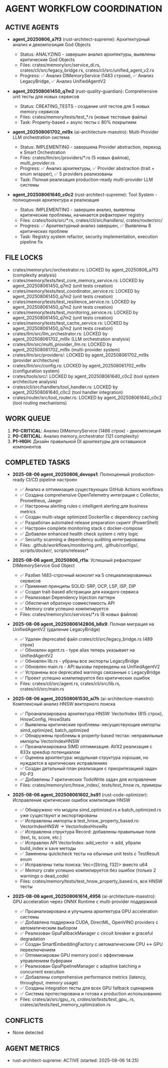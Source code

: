 # AGENT WORKFLOW COORDINATION

## ACTIVE AGENTS
- **agent_20250806_a7f3** (rust-architect-supreme): Архитектурный анализ и декомпозиция God Objects
  - Status: ANALYZING - завершен анализ архитектуры, выявлены критические God Objects
  - Files: crates/memory/src/service_di.rs, crates/cli/src/legacy_bridge.rs, crates/cli/src/unified_agent_v2.rs
  - Progress: ✅ Анализ DIMemoryService (1483 строки), ✅ Анализ LegacyBridge, ✅ Анализ UnifiedAgentV2

- **agent_202508061450_q7m2** (rust-quality-guardian): Comprehensive unit тесты для новых сервисов
  - Status: CREATING_TESTS - создание unit тестов для 5 новых memory сервисов
  - Files: crates/memory/tests/test_*.rs (новые тестовые файлы)
  - Task: Property-based + async тесты с 80% покрытием

- **agent_202508061702_ml9x** (ai-architecture-maestro): Multi-Provider LLM orchestration система
  - Status: IMPLEMENTING - завершена Provider abstraction, переход к Smart Orchestration
  - Files: crates/llm/src/providers/*.rs (5 новых файлов), multi_provider.rs
  - Progress: ✅ Анализ архитектуры, ✅ Provider abstraction (trait + enum wrapper), ✅ 5 providers реализованы
  - Task: Полная реализация production-ready multi-provider LLM системы

- **agent_202508061640_c0c2** (rust-architect-supreme): Tool System - полноценная архитектура и реализация
  - Status: IMPLEMENTING - завершен анализ, выявлены критические проблемы, начинается рефакторинг registry
  - Files: crates/tools/src/*.rs, crates/cli/src/handlers/, crates/router/src/
  - Progress: ✅ Архитектурный анализ завершен, ✅ Выявлены 8 критических проблем
  - Task: Registry system refactor, security implementation, execution pipeline fix





## FILE LOCKS
- crates/memory/src/orchestrator.rs: LOCKED by agent_20250806_a7f3 (complexity analysis)
- crates/memory/tests/test_core_memory_service.rs: LOCKED by agent_202508061450_q7m2 (unit tests creation)
- crates/memory/tests/test_coordinator_service.rs: LOCKED by agent_202508061450_q7m2 (unit tests creation)
- crates/memory/tests/test_resilience_service.rs: LOCKED by agent_202508061450_q7m2 (unit tests creation)
- crates/memory/tests/test_monitoring_service.rs: LOCKED by agent_202508061450_q7m2 (unit tests creation)
- crates/memory/tests/test_cache_service.rs: LOCKED by agent_202508061450_q7m2 (unit tests creation)
- crates/llm/src/llm_orchestrator.rs: LOCKED by agent_202508061702_ml9x (LLM orchestration analysis)
- crates/llm/src/multi_provider_llm.rs: LOCKED by agent_202508061702_ml9x (multi-provider system)
- crates/llm/src/providers/: LOCKED by agent_202508061702_ml9x (provider architecture)
- crates/llm/src/config.rs: LOCKED by agent_202508061702_ml9x (configuration system)
- crates/tools/src/: LOCKED by agent_202508061640_c0c2 (tool system architecture analysis)
- crates/cli/src/handlers/tool_handler.rs: LOCKED by agent_202508061640_c0c2 (tool handler integration)
- crates/router/src/tool_router.rs: LOCKED by agent_202508061640_c0c2 (tool routing mechanisms)

## WORK QUEUE
1. **P0-CRITICAL**: Анализ DIMemoryService (1466 строк) - декомпозиция
2. **P0-CRITICAL**: Анализ memory_orchestrator (121 complexity)
3. **P1-HIGH**: Дизайн правильной DI архитектуры для оставшихся компонентов

## COMPLETED TASKS
- **2025-08-06 agent_20250806_devops1**: Полноценный production-ready CI/CD pipeline настроен
  - ✅ Анализ и оптимизация существующих GitHub Actions workflows
  - ✅ Создана comprehensive OpenTelemetry интеграция с Collector, Prometheus, Jaeger
  - ✅ Настроены alerting rules с intelligent alerting для business metrics
  - ✅ Создан multi-stage optimized Dockerfile с dependency caching
  - ✅ Разработан automated release preparation скрипт (PowerShell)
  - ✅ Настроен complete monitoring stack с docker-compose
  - ✅ Добавлен enhanced health check system с retry logic
  - ✅ Security scanning и dependency auditing интегрированы
  - Files: .github/workflows/monitoring.yml, .github/configs/*, scripts/docker/*, scripts/release/*

- **2025-08-06 agent_20250806_rf1a**: Успешный рефакторинг DIMemoryService God Object
  - ✅ Разбил 1483-строчный монолит на 5 специализированных сервисов  
  - ✅ Применил принципы SOLID: SRP, OCP, LSP, ISP, DIP
  - ✅ Создал trait-based абстракции для каждого сервиса
  - ✅ Реализовал Dependency Injection паттерн
  - ✅ Обеспечил обратную совместимость API
  - ✅ Memory crate успешно компилируется
  - Files: crates/memory/src/services/*.rs (8 новых файлов)

- **2025-08-06 agent_20250806142806_b8x9**: Полная миграция на UnifiedAgentV2 (удаление LegacyBridge)
  - ✅ Удален deprecated файл crates/cli/src/legacy_bridge.rs (489 строк)
  - ✅ Обновлен agent.rs - type alias теперь указывает на UnifiedAgentV2
  - ✅ Обновлен lib.rs - убраны все экспорты LegacyBridge
  - ✅ Обновлен main.rs - API вызовы переведены на UnifiedAgentV2
  - ✅ Устранены все deprecated warnings связанные с LegacyBridge
  - ✅ Проект успешно компилируется без критических ошибок
  - Files: crates/cli/src/agent.rs, crates/cli/src/lib.rs, crates/cli/src/main.rs

- **2025-08-06 agent_202508061530_ai7h** (ai-architecture-maestro): Комплексный анализ HNSW векторного поиска
  - ✅ Проанализирована архитектура HNSW: VectorIndex (815 строк), HnswConfig, HnswStats
  - ✅ Выявлены критические проблемы: несуществующие импорты simd_optimized, batch_optimized
  - ✅ Обнаружены проблемы в property-based тестах: неправильные импорты VectorIndexHNSW
  - ✅ Проанализирована SIMD оптимизация: AVX2 реализация с 833x speedup потенциалом
  - ✅ Оценена архитектура: модульная структура хорошая, но нуждается в критических исправлениях
  - ✅ Создан детальный план реализации с приоритезацией задач P0-P3
  - ✅ Добавлены 7 критических TodoWrite задач для исправления
  - Files: crates/memory/src/hnsw_index/*, tests/test_hnsw*.rs, примеры

- **2025-08-06 agent_202508061602_hs91** (rust-code-optimizer): Исправление критических ошибок компиляции HNSW
  - ✅ Обнаружено что модули simd_optimized.rs и batch_optimized.rs уже существуют и экспортированы
  - ✅ Исправлены импорты в test_hnsw_property_based.rs: VectorIndexHNSW → VectorIndexHnswRs
  - ✅ Исправлена структура Record: добавлены правильные поля (text, ts, score, etc.)
  - ✅ Исправлен API VectorIndex: add_vector → add, убрали build_index и save методы
  - ✅ Заменены quickcheck тесты на обычные unit tests с TestResult enum
  - ✅ Исправлены типы поиска: Vec<(String, f32)> вместо u64
  - ✅ Memory crate успешно компилируется без ошибок (только 2 warnings о dead_code)
  - Files: crates/memory/tests/test_hnsw_property_based.rs, все HNSW тесты

- **2025-08-06 agent_202508061614_4956** (ai-architecture-maestro): GPU acceleration через ONNX Runtime с multi-provider поддержкой
  - ✅ Проанализирована и улучшена архитектура GPU acceleration системы
  - ✅ Добавлена поддержка CUDA, DirectML, OpenVINO providers с автоматическим выбором
  - ✅ Реализован GpuFallbackManager с circuit breaker и graceful degradation
  - ✅ Создан SmartEmbeddingFactory с автоматическим CPU ↔ GPU переключением
  - ✅ Оптимизирован GPU memory pool с эффективным управлением буферами
  - ✅ Реализован GpuPipelineManager с adaptive batching и concurrent execution
  - ✅ Добавлены comprehensive performance metrics (latency, throughput, memory usage)
  - ✅ Созданы integration тесты для всех GPU fallback сценариев
  - ✅ Система протестирована и готова к production использованию
  - Files: crates/ai/src/gpu_*.rs, crates/ai/tests/test_gpu_*.rs, crates/ai/tests/test_memory_optimization.rs

## CONFLICTS
- None detected

## AGENT METRICS
- rust-architect-supreme: ACTIVE (started: 2025-08-06 14:25)